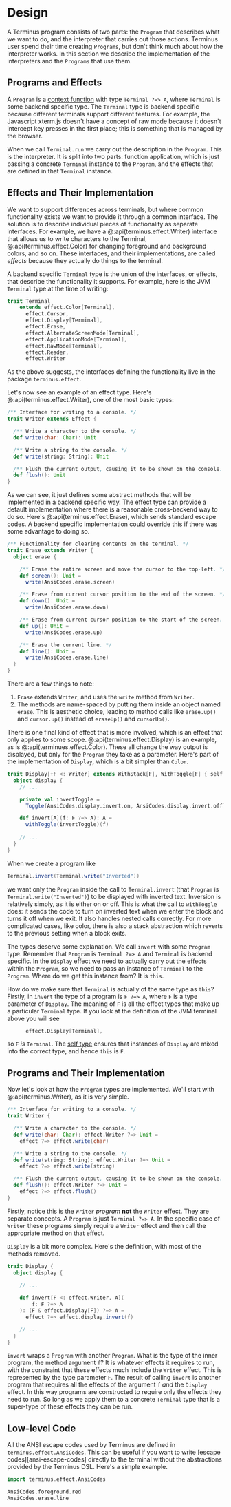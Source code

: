 # Design

A Terminus program consists of two parts: the `Program` that describes what we want to do, and the interpreter that carries out those actions. Terminus user spend their time creating `Programs`, but don't think much about how the interpreter works. In this section we describe the implementation of the interpreters and the `Programs` that use them.

## Programs and Effects

A `Program` is a [context function][context-function] with type `Terminal ?=> A`, where `Terminal` is some backend specific type. The `Terminal` type is backend specific because different terminals support different features. For example, the Javascript xterm.js doesn't have a concept of raw mode because it doesn't intercept key presses in the first place; this is something that is managed by the browser.

When we call `Terminal.run` we carry out the description in the `Program`. This is the interpreter. It is split into two parts: function application, which is just passing a concrete `Terminal` instance to the `Program`, and the effects that are defined in that `Terminal` instance.


## Effects and Their Implementation

We want to support differences across terminals, but where common functionality exists we want to provide it through a common interface. The solution is to describe individual pieces of functionality as separate interfaces. For example, we have a @:api(terminus.effect.Writer) interface that allows us to write characters to the Terminal, @:api(terminus.effect.Color) for changing foreground and background colors, and so on. These interfaces, and their implementations, are called *effects* because they actually do things to the terminal.

A backend specific `Terminal` type is the union of the interfaces, or effects, that describe the functionality it supports. For example, here is the JVM `Terminal` type at the time of writing:

```scala
trait Terminal
    extends effect.Color[Terminal],
      effect.Cursor,
      effect.Display[Terminal],
      effect.Erase,
      effect.AlternateScreenMode[Terminal],
      effect.ApplicationMode[Terminal],
      effect.RawMode[Terminal],
      effect.Reader,
      effect.Writer
```

As the above suggests, the interfaces defining the functionality live in the package `terminus.effect`.

Let's now see an example of an effect type. Here's @:api(terminus.effect.Writer), one of the most basic types:

```scala
/** Interface for writing to a console. */
trait Writer extends Effect {

  /** Write a character to the console. */
  def write(char: Char): Unit

  /** Write a string to the console. */
  def write(string: String): Unit

  /** Flush the current output, causing it to be shown on the console. */
  def flush(): Unit
}
```

As we can see, it just defines some abstract methods that will be implemented in a backend specific way. The effect type can provide a default implementation where there is a reasonable cross-backend way to do so. Here's @:api(terminus.effect.Erase), which sends standard escape codes. A backend specific implementation could override this if there was some advantage to doing so.

```scala
/** Functionality for clearing contents on the terminal. */
trait Erase extends Writer {
  object erase {

    /** Erase the entire screen and move the cursor to the top-left. */
    def screen(): Unit =
      write(AnsiCodes.erase.screen)

    /** Erase from current cursor position to the end of the screen. */
    def down(): Unit =
      write(AnsiCodes.erase.down)

    /** Erase from current cursor position to the start of the screen. */
    def up(): Unit =
      write(AnsiCodes.erase.up)

    /** Erase the current line. */
    def line(): Unit =
      write(AnsiCodes.erase.line)
  }
}
```

There are a few things to note:

1. `Erase` extends `Writer`, and uses the `write` method from `Writer`.
2. The methods are name-spaced by putting them inside an object named `erase`. This is aesthetic choice, leading to method calls like `erase.up()` and `cursor.up()` instead of `eraseUp()` and `cursorUp()`.

There is one final kind of effect that is more involved, which is an effect that only applies to some scope. @:api(terminus.effect.Display) is an example, as is @:api(terminues.effect.Color). These all change the way output is displayed, but only for the `Program` they take as a parameter. Here's part of the implementation of `Display`, which is a bit simpler than `Color`.

```scala
trait Display[+F <: Writer] extends WithStack[F], WithToggle[F] { self: F =>
  object display {
    // ...

    private val invertToggle =
      Toggle(AnsiCodes.display.invert.on, AnsiCodes.display.invert.off)

    def invert[A](f: F ?=> A): A =
      withToggle(invertToggle)(f)
    
    // ...
  }
}
```

When we create a program like 

```scala
Terminal.invert(Terminal.write("Inverted"))
```

we want only the `Program` inside the call to `Terminal.invert` (that `Program` is `Terminal.write("Inverted")`) to be displayed with inverted text. Inversion is relatively simply, as it is either on or off. This is what the call to `withToggle` does: it sends the code to turn on inverted text when we enter the block and turns it off when we exit. It also handles nested calls correctly. For more complicated cases, like color, there is also a stack abstraction which reverts to the previous setting when a block exits.

The types deserve some explanation. We call `invert` with some `Program` type. Remember that `Program` is `Terminal ?=> A` and `Terminal` is backend specific. In the `Display` effect we need to actually carry out the effects within the `Program`, so we need to pass an instance of `Terminal` to the `Program`. Where do we get this instance from? It is `this`. 

How do we make sure that `Terminal` is actually of the same type as `this`? Firstly, in `invert` the type of a program is `F ?=> A`, where `F` is a type parameter of `Display`. The meaning of `F` is all the effect types that make up a particular `Terminal` type. If you look at the definition of the JVM terminal above you will see

```scala
      effect.Display[Terminal],
```

so `F` *is* `Terminal`. The [self type](https://docs.scala-lang.org/tour/self-types.html) ensures that instances of `Display` are mixed into the correct type, and hence `this` is `F`.


## Programs and Their Implementation

Now let's look at how the `Program` types are implemented. We'll start with @:api(terminus.Writer), as it is very simple.

```scala
/** Interface for writing to a console. */
trait Writer {

  /** Write a character to the console. */
  def write(char: Char): effect.Writer ?=> Unit =
    effect ?=> effect.write(char)

  /** Write a string to the console. */
  def write(string: String): effect.Writer ?=> Unit =
    effect ?=> effect.write(string)

  /** Flush the current output, causing it to be shown on the console. */
  def flush(): effect.Writer ?=> Unit =
    effect ?=> effect.flush()
}
```

Firstly, notice this is the `Writer` *program* **not** the `Writer` effect. They are separate concepts. A `Program` is just `Terminal ?=> A`. In the specific case of `Writer` these programs simply require a `Writer` effect and then call the appropriate method on that effect.

`Display` is a bit more complex. Here's the definition, with most of the methods removed.

```scala
trait Display {
  object display {
  
    // ...

    def invert[F <: effect.Writer, A](
        f: F ?=> A
    ): (F & effect.Display[F]) ?=> A =
      effect ?=> effect.display.invert(f)

    // ...
  }
}
```

`invert` wraps a `Program` with another `Program`. What is the type of the inner program, the method argument `f`? It is whatever effects it requires to run, with the constraint that these effects much include the `Writer` effect. This is represented by the type parameter `F`. The result of calling `invert` is another program that requires all the effects of the argument `f` *and* the `Display` effect. In this way programs are constructed to require only the effects they need to run. So long as we apply them to a concrete `Terminal` type that is a super-type of these effects they can be run.


## Low-level Code

All the ANSI escape codes used by Terminus are defined in `terminus.effect.AnsiCodes`.
This can be useful if you want to write [escape codes][ansi-escape-codes] directly to the terminal without the abstractions provided by the Terminus DSL.
Here's a simple example.

```scala mdoc
import terminus.effect.AnsiCodes

AnsiCodes.foreground.red
AnsiCodes.erase.line
```

[context-function]: https://docs.scala-lang.org/scala3/reference/contextual/context-functions.html

